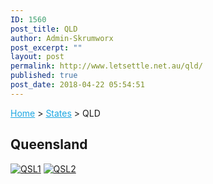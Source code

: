 ```yaml
---
ID: 1560
post_title: QLD
author: Admin-Skrumworx
post_excerpt: ""
layout: post
permalink: http://www.letsettle.net.au/qld/
published: true
post_date: 2018-04-22 05:54:51
---
```

<p><a style="color: #1da7e2;" href="http://letsettle.net.au/">Home</a> &gt; <a style="color: #1da7e2;" href="http://letsettle.net.au/states/">States</a> &gt; QLD</p>		
			<h2>Queensland</h2>		
			<noscript><a href='#'><img alt='QSL1 ' src='https:&#47;&#47;public.tableau.com&#47;static&#47;images&#47;QS&#47;QSL_a&#47;QSL1&#47;1_rss.png' style='border: none' /></a></noscript><object class='tableauViz'  style='display:none;'><param name='host_url' value='https%3A%2F%2Fpublic.tableau.com%2F' /> <param name='embed_code_version' value='3' /> <param name='site_root' value='' /><param name='name' value='QSL_a&#47;QSL1' /><param name='tabs' value='no' /><param name='toolbar' value='yes' /><param name='static_image' value='https:&#47;&#47;public.tableau.com&#47;static&#47;images&#47;QS&#47;QSL_a&#47;QSL1&#47;1.png' /> <param name='animate_transition' value='yes' /><param name='display_static_image' value='yes' /><param name='display_spinner' value='yes' /><param name='display_overlay' value='yes' /><param name='display_count' value='yes' /><param name='filter' value='publish=yes' /></object>                		
			<noscript><a href='#'><img alt='QSL2 ' src='https:&#47;&#47;public.tableau.com&#47;static&#47;images&#47;QS&#47;QSL_b&#47;QSL2&#47;1_rss.png' style='border: none' /></a></noscript><object class='tableauViz'  style='display:none;'><param name='host_url' value='https%3A%2F%2Fpublic.tableau.com%2F' /> <param name='embed_code_version' value='3' /> <param name='site_root' value='' /><param name='name' value='QSL_b&#47;QSL2' /><param name='tabs' value='no' /><param name='toolbar' value='yes' /><param name='static_image' value='https:&#47;&#47;public.tableau.com&#47;static&#47;images&#47;QS&#47;QSL_b&#47;QSL2&#47;1.png' /> <param name='animate_transition' value='yes' /><param name='display_static_image' value='yes' /><param name='display_spinner' value='yes' /><param name='display_overlay' value='yes' /><param name='display_count' value='yes' /><param name='filter' value='publish=yes' /></object>